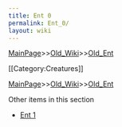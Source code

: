 ```yaml
---
title: Ent 0
permalink: Ent_0/
layout: wiki
---
```


[MainPage](/keeperrl_wiki/ "wikilink")>>[Old_Wiki](/keeperrl_wiki/Old_Wiki "wikilink")>>[Old_Ent](/keeperrl_wiki/Old_Ent "wikilink")

[[Category:Creatures]]

[MainPage](/keeperrl_wiki/ "wikilink")>>[Old_Wiki](/keeperrl_wiki/Old_Wiki "wikilink")>>[Old_Ent](/keeperrl_wiki/Old_Ent "wikilink")

Other items in this section
-    [Ent 1](/keeperrl_wiki/Ent_1 "wikilink")
